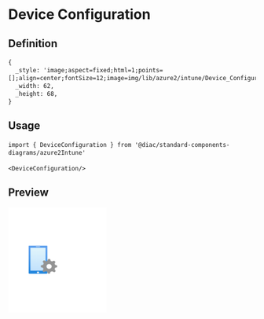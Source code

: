 # Device Configuration

## Definition

```
{
  _style: 'image;aspect=fixed;html=1;points=[];align=center;fontSize=12;image=img/lib/azure2/intune/Device_Configuration.svg;strokeColor=none;',
  _width: 62,
  _height: 68,
}
```

## Usage

```
import { DeviceConfiguration } from '@diac/standard-components-diagrams/azure2Intune'

<DeviceConfiguration/>
```

## Preview

<img src="./device-configuration.png" width="200"/>
